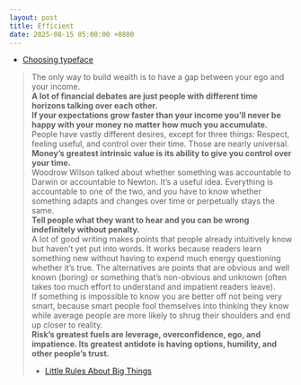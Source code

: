 ```yaml
---
layout: post
title: Efficient
date: 2025-08-15 05:00:00 +0800
---
```

- [Choosing typeface](https://imperavi.com/books/ui-typography/basis/choosing-typeface/)

> The only way to build wealth is to have a gap between your ego and your income.  
> **A lot of financial debates are just people with different time horizons talking over each other.**  
> **If your expectations grow faster than your income you’ll never be happy with your money no matter how much you accumulate.**  
> People have vastly different desires, except for three things: Respect, feeling useful, and control over their time. Those are nearly universal.  
> **Money’s greatest intrinsic value is its ability to give you control over your time.**  
> Woodrow Wilson talked about whether something was accountable to Darwin or accountable to Newton. It’s a useful idea. Everything is accountable to one of the two, and you have to know whether something adapts and changes over time or perpetually stays the same.  
> **Tell people what they want to hear and you can be wrong indefinitely without penalty.**  
> A lot of good writing makes points that people already intuitively know but haven’t yet put into words. It works because readers learn something new without having to expend much energy questioning whether it’s true. The alternatives are points that are obvious and well known (boring) or something that’s non-obvious and unknown (often takes too much effort to understand and impatient readers leave).  
> If something is impossible to know you are better off not being very smart, because smart people fool themselves into thinking they know while average people are more likely to shrug their shoulders and end up closer to reality.  
> **Risk’s greatest fuels are leverage, overconfidence, ego, and impatience. Its greatest antidote is having options, humility, and other people’s trust.**  
> - [Little Rules About Big Things](https://collabfund.com/blog/little-rules-about-big-things/)  
